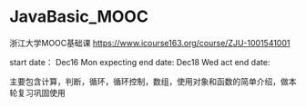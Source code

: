 # JavaBasic_MOOC

浙江大学MOOC基础课
https://www.icourse163.org/course/ZJU-1001541001


start date： Dec16 Mon
expecting end date: Dec18 Wed
act end date: 

主要包含计算，判断，循环，循环控制，数组，使用对象和函数的简单介绍，做本轮复习巩固使用

